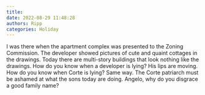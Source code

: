```yaml
---
title: 
date: 2022-08-29 11:48:28
authors: Ripp
categories: Holiday
---
```


 I was there when the apartment complex was presented to the Zoning Commission.  The developer showed pictures of cute and quaint cottages in the drawings.  Today there are multi-story buildings that look nothing like the drawings.
How do you know when a developer is lying?  His lips are moving.
How do you know when Corte is lying?  Same way.
The Corte patriarch must be ashamed at what the sons today are doing.  Angelo, why do you disgrace a good family name?